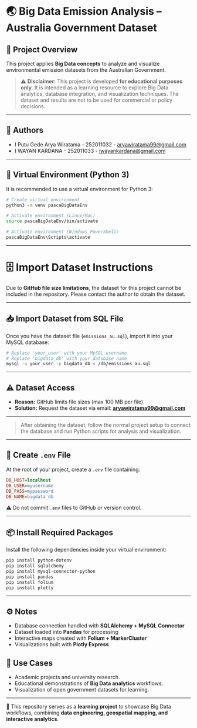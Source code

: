 # 🌏 Big Data Emission Analysis – Australia Government Dataset

## 📌 Project Overview

This project applies **Big Data concepts** to analyze and visualize environmental emission datasets from the Australian Government.

> ⚠️ **Disclaimer:** This project is developed **for educational purposes only**.
> It is intended as a learning resource to explore Big Data analytics, database integration, and visualization techniques.
> The dataset and results are not to be used for commercial or policy decisions.

---

## 👤 Authors

* I Putu Gede Arya Wiratama - 252011032 - aryawiratama99@gmail.com
* I WAYAN KARDANA - 252011033 - iwayankardana@gmail.com

---

## 🐍 Virtual Environment (Python 3)

It is recommended to use a virtual environment for Python 3:

```bash
# Create virtual environment
python3 -m venv pascaBigDataEnv

# Activate environment (Linux/Mac)
source pascaBigDataEnv/bin/activate

# Activate environment (Windows PowerShell)
pascaBigDataEnv\Scripts\activate
```

---

# 🗄️ Import Dataset Instructions

Due to **GitHub file size limitations**, the dataset for this project cannot be included in the repository.
Please contact the author to obtain the dataset.

---

## 📥 Import Dataset from SQL File

Once you have the dataset file (`emissions_au.sql`), import it into your MySQL database:

```bash
# Replace 'your_user' with your MySQL username
# Replace 'bigdata_db' with your database name
mysql -u your_user -p bigdata_db < /db/emissions_au.sql
```

---

## ⚠️ Dataset Access

* **Reason:** GitHub limits file sizes (max 100 MB per file).
* **Solution:** Request the dataset via email: **[aryawiratama99@gmail.com](mailto:aryawiratama99@gmail.com)**

---

> After obtaining the dataset, follow the normal project setup to connect the database and run Python scripts for analysis and visualization.

---

## 🔑 Create `.env` File

At the root of your project, create a `.env` file containing:

```ini
DB_HOST=localhost
DB_USER=myusername
DB_PASS=mypassword
DB_NAME=bigdata_db
```

⚠️ Do not commit `.env` files to GitHub or version control.

---

## 📦 Install Required Packages

Install the following dependencies inside your virtual environment:

```bash
pip install python-dotenv
pip install sqlalchemy
pip install mysql-connector-python
pip install pandas
pip install folium
pip install plotly
```

---

## ⚙️ Notes

* Database connection handled with **SQLAlchemy + MySQL Connector**
* Dataset loaded into **Pandas** for processing
* Interactive maps created with **Folium + MarkerCluster**
* Visualizations built with **Plotly Express**

## 🚀 Use Cases

* Academic projects and university research.
* Educational demonstrations of **Big Data analytics** workflows.
* Visualization of open government datasets for learning.

---

📌 This repository serves as a **learning project** to showcase Big Data workflows, combining **data engineering, geospatial mapping, and interactive analytics**.
